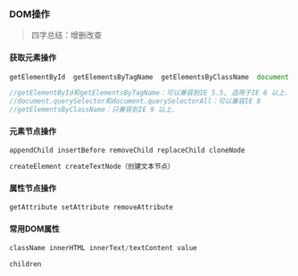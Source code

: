 ### DOM操作

> 四字总结：增删改查

#### 获取元素操作

```js
getElementById  getElementsByTagName  getElementsByClassName  document.querySelector("p");

//getElementById和getElementsByTagName：可以兼容到IE 5.5, 适用于IE 6 以上.
//document.querySelector和document.querySelectorAll：可以兼容IE 8
//getElementsByClassName：只兼容到IE 9 以上.
```

#### 元素节点操作

```js
appendChild insertBefore removeChild replaceChild cloneNode

createElement createTextNode（创建文本节点）
```

#### 属性节点操作

```js
getAttribute setAttribute removeAttribute
```

#### 常用DOM属性

```js
className innerHTML innerText/textContent value

children
```



